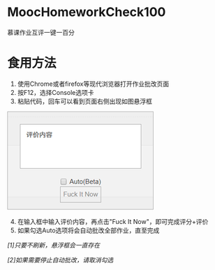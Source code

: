 # MoocHomeworkCheck100
慕课作业互评一键一百分
# 食用方法
1. 使用Chrome或者firefox等现代浏览器打开作业批改页面
2. 按F12，选择Console选项卡
3. 粘贴代码，回车可以看到页面右侧出现如图悬浮框

![悬浮框](/image2.png)

4. 在输入框中输入评价内容，再点击"Fuck It Now"，即可完成评分+评价
5. 如果勾选Auto选项将会自动批改全部作业，直至完成

*[1]只要不刷新，悬浮框会一直存在*

*[2]如果需要停止自动批改，请取消勾选*
